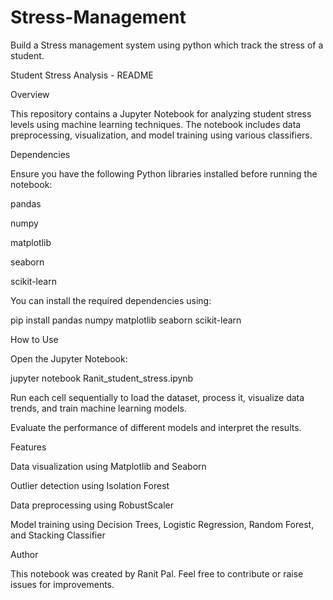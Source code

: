 # Stress-Management
Build a Stress management system using python which track the stress of a student.

Student Stress Analysis - README

Overview

This repository contains a Jupyter Notebook for analyzing student stress levels using machine learning techniques. The notebook includes data preprocessing, visualization, and model training using various classifiers.

Dependencies

Ensure you have the following Python libraries installed before running the notebook:

pandas

numpy

matplotlib

seaborn

scikit-learn

You can install the required dependencies using:

pip install pandas numpy matplotlib seaborn scikit-learn

How to Use

Open the Jupyter Notebook:

jupyter notebook Ranit_student_stress.ipynb

Run each cell sequentially to load the dataset, process it, visualize data trends, and train machine learning models.

Evaluate the performance of different models and interpret the results.

Features

Data visualization using Matplotlib and Seaborn

Outlier detection using Isolation Forest

Data preprocessing using RobustScaler

Model training using Decision Trees, Logistic Regression, Random Forest, and Stacking Classifier

Author

This notebook was created by Ranit Pal. Feel free to contribute or raise issues for improvements.
